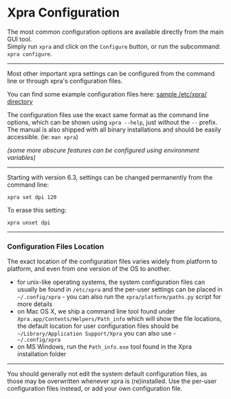 # Xpra Configuration

The most common configuration options are available directly from the main GUI tool.\
Simply run `xpra` and click on the `Configure` button, or run the subcommand: `xpra configure`.

***

Most other important xpra settings can be configured from the command line or through xpra's configuration files.

You can find some example configuration files here: [sample /etc/xpra/ directory](https://xpra.org/conf/)

The configuration files use the exact same format as the command line options, which can be shown using `xpra --help`, just without the `--` prefix.\
The manual is also shipped with all binary installations and should be easily accessible. (ie: `man xpra`)

_(some more obscure features can be configured using environment variables)_

***

Starting with version 6.3, settings can be changed permanently from the command line:
```shell
xpra set dpi 120
```
To erase this setting:
```shell
xpra unset dpi
```

***

### Configuration Files Location

The exact location of the configuration files varies widely from platform to platform, and even from one version of the OS to another.
* for unix-like operating systems, the system configuration files can usually be found in `/etc/xpra` and the per-user settings can be placed in `~/.config/xpra` - you can also run the `xpra/platform/paths.py` script for more details
* on Mac OS X, we ship a command line tool found under `Xpra.app/Contents/Helpers/Path_info` which will show the file locations, the default location for user configuration files should be `~/Library/Application Support/Xpra` you can also use - `
~/.config/xpra`
* on MS Windows, run the `Path_info.exe` tool found in the Xpra installation folder


----

You should generally not edit the system default configuration files, as those may be overwritten whenever xpra is (re)installed.
Use the per-user configuration files instead, or add your own configuration file.
